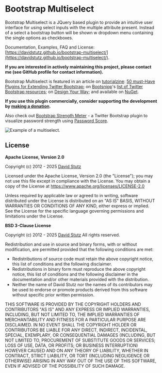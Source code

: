 # Bootstrap Multiselect

Bootstrap Multiselect is a JQuery based plugin to provide an intuitive user interface for using select inputs with the multiple attribute present. Instead of a select a bootstrap button will be shown w dropdown menu containing the single options as checkboxes.

Documentation, Examples, FAQ and License: [https://davidstutz.github.io/bootstrap-multiselect/](https://davidstutz.github.io/bootstrap-multiselect/).

**If you are interested in actively maintaining this project, please contact me (see GitHub profile for contact information).**

Bootstrap Multiselect is featured in an article on [tutorialzine](https://tutorialzine.com/): [50 must-Have Plugins for Extending Twitter Bootstrap](https://tutorialzine.com/2013/07/50-must-have-plugins-for-extending-twitter-bootstrap/); on [Bootsnipp](https://bootsnipp.com/)'s [list of Twitter Bootstrap resources](https://bootsnipp.com/resources); on [Design Your Way](https://www.designyourway.net/blog/resources/jquery-bootstrap-plugins/); and available on [NuGet](https://www.nuget.org/packages/Bootstrap.Multiselect).

**If you use this plugin commercially, consider supporting the development by [making a donation](https://davidstutz.de/donate/).**

Also check out [Bootstrap Strength Meter](https://github.com/davidstutz/bootstrap-strength-meter) - a Twitter Bootstrap plugin to visualize password strength using [Password Score](https://github.com/davidstutz/password-score).

![Example of a multiselect.](example.png?raw=true "Example of a multiselect.")

## License

**Apache License, Version 2.0**

Copyright (c) 2012 - 2025 [David Stutz](https://davidstutz.de/)

Licensed under the Apache License, Version 2.0 (the "License"); you may not use this file except in compliance with the License. You may obtain a copy of the License at https://www.apache.org/licenses/LICENSE-2.0

Unless required by applicable law or agreed to in writing, software distributed under the License is distributed on an "AS IS" BASIS, WITHOUT WARRANTIES OR CONDITIONS OF ANY KIND, either express or implied. See the License for the specific language governing permissions and limitations under the License.

**BSD 3-Clause License**

Copyright (c) 2012 - 2025 [David Stutz](https://davidstutz.de/)
All rights reserved.

Redistribution and use in source and binary forms, with or without modification, are permitted provided that the following conditions are met:

* Redistributions of source code must retain the above copyright notice, this list of conditions and the following disclaimer.
* Redistributions in binary form must reproduce the above copyright notice, this list of conditions and the following disclaimer in the documentation and/or other materials provided with the distribution.
* Neither the name of David Stutz nor the names of its contributors may be used to endorse or promote products derived from this software without specific prior written permission.

THIS SOFTWARE IS PROVIDED BY THE COPYRIGHT HOLDERS AND CONTRIBUTORS "AS IS" AND ANY EXPRESS OR IMPLIED WARRANTIES, INCLUDING, BUT NOT LIMITED TO, THE IMPLIED WARRANTIES OF MERCHANTABILITY AND FITNESS FOR A PARTICULAR PURPOSE ARE DISCLAIMED. IN NO EVENT SHALL THE COPYRIGHT HOLDER OR CONTRIBUTORS BE LIABLE FOR ANY DIRECT, INDIRECT, INCIDENTAL, SPECIAL, EXEMPLARY, OR CONSEQUENTIAL DAMAGES (INCLUDING, BUT NOT LIMITED TO, PROCUREMENT OF SUBSTITUTE GOODS OR SERVICES; LOSS OF USE, DATA, OR PROFITS; OR BUSINESS INTERRUPTION) HOWEVER CAUSED AND ON ANY THEORY OF LIABILITY, WHETHER IN CONTRACT, STRICT LIABILITY, OR TORT (INCLUDING NEGLIGENCE OR OTHERWISE) ARISING IN ANY WAY OUT OF THE USE OF THIS SOFTWARE, EVEN IF ADVISED OF THE POSSIBILITY OF SUCH DAMAGE.
